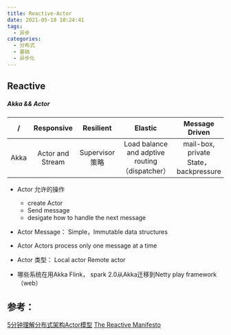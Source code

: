 ```yaml
---
title: Reactive-Actor
date: 2021-05-10 10:24:41
tags:
  - 异步
categories:
  - 分布式 
  - 基础
  - 异步化   
---
```


<p></p>
<!-- more -->



## Reactive




##### Akka && Actor 
/ | Responsive | Resilient | Elastic | Message Driven
:-: | :-: | :-: | :-: | :-: |
Akka  | Actor and Stream | Supervisor策略 | Load balance and adptive routing（dispatcher）| mail-box, private State， backpressure


+ Actor 允许的操作
   - create Actor
   - Send message
   - desigate how to handle the next message


+ Actor Message：
Simple，Immutable data structures


+ Actor 
Actors process only one message at a time


+ Actor 类型：
Local actor
Remote actor

+ 哪些系统在用Akka
Flink， 
spark 2.0从Akka迁移到Netty
play framework（web）


## 参考：
[5分钟理解分布式架构Actor模型](https://www.bilibili.com/video/BV13e411W7kX?spm_id_from=333.1007.top_right_bar_window_history.content.click)
[The Reactive Manifesto](https://www.reactivemanifesto.org/)